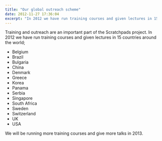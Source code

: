 ```yaml
---
title: "Our global outreach scheme"
date: 2012-11-27 17:36:04
excerpt: "In 2012 we have run training courses and given lectures in 15 countries around the world"
---
```


Training and outreach are an important part of the Scratchpads project. In 2012 we have run training courses and given lectures in 15 countries around the world;
<ul>
<li>Belgium</li>
<li>Brazil</li>
<li>Bulgaria</li>
<li>China</li>
<li>Denmark</li>
<li>Greece</li>
<li>Korea</li>
<li>Panama</li>
<li>Serbia</li>
<li>Singapore</li>
<li>South Africa</li>
<li>Sweden</li>
<li>Switzerland</li>
<li>UK</li>
<li>USA</li>
</ul>

We will be running more training courses and give more talks in 2013.
